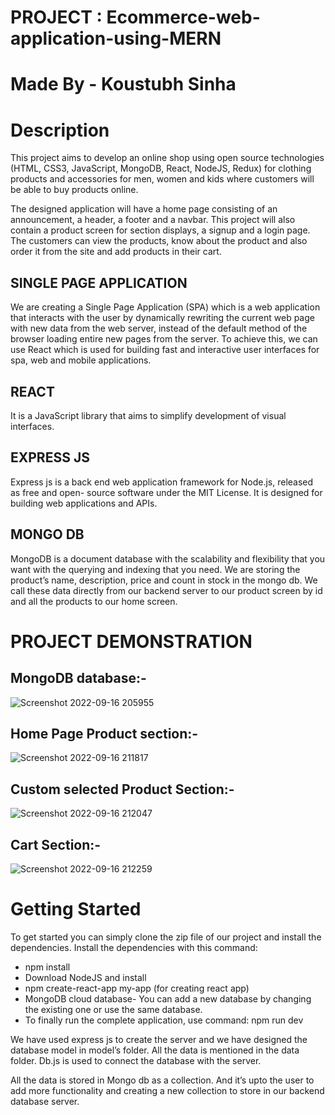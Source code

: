# PROJECT : Ecommerce-web-application-using-MERN

# Made By - Koustubh Sinha

# Description

This project aims to develop an online shop using open source technologies (HTML, CSS3, JavaScript, MongoDB, React, NodeJS, Redux) for clothing products and accessories for men, women and kids where customers will be able to buy products online.

The designed application will have a home page consisting of an announcement, a header, a footer and a navbar. This project will also contain a product screen for section displays, a signup and a login page. The customers can view the products, know about the product and also order it from the site and add products in their cart.

## SINGLE PAGE APPLICATION

We are creating a Single Page Application (SPA) which is a web application that interacts
with the user by dynamically rewriting the current web page with new data from the web
server, instead of the default method of the browser loading entire new pages from the server.
To achieve this, we can use React which is used for building fast and interactive user
interfaces for spa, web and mobile applications.

## REACT

It is a JavaScript library that aims to simplify development of visual interfaces.

## EXPRESS JS

Express js is a back end web application framework for Node.js, released as free and open-
source software under the MIT License. It is designed for building web
applications and APIs.

## MONGO DB

MongoDB is a document database with the scalability and flexibility that you want with the
querying and indexing that you need. We are storing the product’s name, description, price
and count in stock in the mongo db. We call these data directly from our backend server to
our product screen by id and all the products to our home screen.


# PROJECT DEMONSTRATION

## MongoDB database:- 

![Screenshot 2022-09-16 205955](https://user-images.githubusercontent.com/54525819/190678466-56e5eef6-290e-4d76-adc7-c474537a34a1.png)


## Home Page Product section:-

![Screenshot 2022-09-16 211817](https://user-images.githubusercontent.com/54525819/190679110-9a4a0102-b85d-4df9-ab53-fa47e0a5ea2d.png)


## Custom selected Product Section:-

![Screenshot 2022-09-16 212047](https://user-images.githubusercontent.com/54525819/190679504-f96cb97e-8001-48ef-8481-d7fac5f954be.png)


## Cart Section:-

![Screenshot 2022-09-16 212259](https://user-images.githubusercontent.com/54525819/190679932-24d82ca8-1989-4b08-9834-02969d4242a6.png)


# Getting Started

To get started you can simply clone the zip file of our project and install the dependencies.
Install the dependencies with this command:

* npm install
* Download NodeJS and install
* npm create-react-app my-app (for creating react app)
* MongoDB cloud database- You can add a new database by changing the existing one
or use the same database.
* To finally run the complete application, use command: npm run dev

We have used express js to create the server and we have designed the database model in
model’s folder. All the data is mentioned in the data folder. Db.js is used to connect the
database with the server.

All the data is stored in Mongo db as a collection. And it’s upto the user to add more
functionality and creating a new collection to store in our backend database server.




